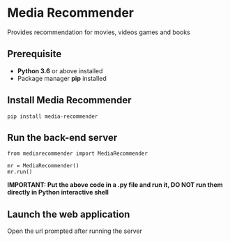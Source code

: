 # Media Recommender
Provides recommendation for movies, videos games and books
## Prerequisite
* **Python 3.6** or above installed
* Package manager **pip** installed
## Install Media Recommender
```
pip install media-recommender
```
## Run the back-end server
```
from mediarecommender import MediaRecommender

mr = MediaRecommender()
mr.run()
```
**IMPORTANT: Put the above code in a .py file and run it, DO NOT run them directly in Python interactive shell**
## Launch the web application
Open the url prompted after running the server
